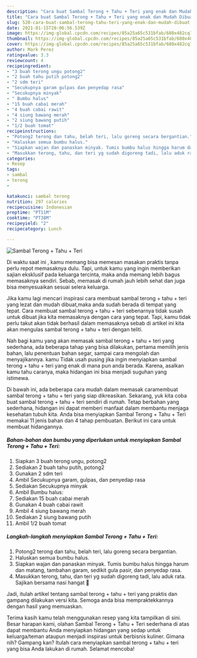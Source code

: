 ```yaml
---
description: "Cara buat Sambal Terong + Tahu + Teri yang enak dan Mudah Dibuat"
title: "Cara buat Sambal Terong + Tahu + Teri yang enak dan Mudah Dibuat"
slug: 520-cara-buat-sambal-terong-tahu-teri-yang-enak-dan-mudah-dibuat
date: 2021-01-15T20:06:56.539Z
image: https://img-global.cpcdn.com/recipes/85a25a65c531bfab/680x482cq70/sambal-terong-tahu-teri-foto-resep-utama.jpg
thumbnail: https://img-global.cpcdn.com/recipes/85a25a65c531bfab/680x482cq70/sambal-terong-tahu-teri-foto-resep-utama.jpg
cover: https://img-global.cpcdn.com/recipes/85a25a65c531bfab/680x482cq70/sambal-terong-tahu-teri-foto-resep-utama.jpg
author: Mark Perez
ratingvalue: 3.3
reviewcount: 4
recipeingredient:
- "3 buah terong ungu potong2"
- "2 buah tahu putih potong2"
- "2 sdm teri"
- "Secukupnya garam gulpas dan penyedap rasa"
- "Secukupnya minyak"
- " Bumbu halus"
- "15 buah cabai merah"
- "4 buah cabai rawit"
- "4 siung bawang merah"
- "2 siung bawang putih"
- "1/2 buah tomat"
recipeinstructions:
- "Potong2 terong dan tahu, belah teri, lalu goreng secara bergantian."
- "Haluskan semua bumbu halus."
- "Siapkan wajan dan panaskan minyak. Tumis bumbu halus hingga harum dan matang, tambahan garam, sedikit gula pasir, dan penyedap rasa."
- "Masukkan terong, tahu, dan teri yg sudah digoreng tadi, lalu aduk rata. Sajikan bersama nasi hangat 🥰"
categories:
- Resep
tags:
- sambal
- terong
- 

katakunci: sambal terong  
nutrition: 297 calories
recipecuisine: Indonesian
preptime: "PT11M"
cooktime: "PT38M"
recipeyield: "2"
recipecategory: Lunch

---
```



![Sambal Terong + Tahu + Teri](https://img-global.cpcdn.com/recipes/85a25a65c531bfab/680x482cq70/sambal-terong-tahu-teri-foto-resep-utama.jpg)

Di waktu  saat ini , kamu memang bisa memesan masakan praktis tanpa perlu repot memasaknya dulu. Tapi, untuk kamu yang ingin memberikan sajian eksklusif pada keluarga tercinta, maka anda memang lebih bagus memasaknya sendiri. Sebab, memasak di rumah jauh lebih sehat dan juga bisa menyesuaikan sesuai selera keluarga.

Jika kamu lagi mencari inspirasi cara membuat sambal terong + tahu + teri yang lezat dan mudah dibuat,maka anda sudah berada di tempat yang tepat. Cara membuat sambal terong + tahu + teri  sebenarnya tidak susah untuk dibuat jika kita memasaknya dengan cara yang tepat. Tapi, kamu tidak perlu takut akan tidak berhasil dalam memasaknya 
sebab di artikel ini kita akan mengulas sambal terong + tahu + teri dengan teliti.  



Nah bagi kamu yang akan memasak sambal terong + tahu + teri yang sederhana, ada beberapa tahap yang bisa dilakukan, pertama memilih jenis bahan, lalu penentuan bahan segar, sampai cara mengolah dan menyajikannya. kamu Tidak usah pusing jika ingin menyiapkan sambal terong + tahu + teri yang enak di mana pun anda berada. Karena, asalkan kamu  tahu caranya, maka hidangan ini bisa menjadi suguhan yang istimewa.

Di bawah ini, ada beberapa cara mudah dalam memasak caramembuat sambal terong + tahu + teri yang siap dikreasikan. Sekarang, yuk kita coba buat sambal terong + tahu + teri sendiri di rumah. Tetap berbahan yang sederhana, hidangan ini dapat memberi manfaat dalam membantu menjaga kesehatan tubuh kita. Anda bisa menyiapkan Sambal Terong + Tahu + Teri memakai 11 jenis bahan dan 4 tahap pembuatan. Berikut ini cara untuk membuat hidangannya.

<!--inarticleads1-->

##### Bahan-bahan dan bumbu yang diperlukan untuk menyiapkan Sambal Terong + Tahu + Teri:

1. Siapkan 3 buah terong ungu, potong2
1. Sediakan 2 buah tahu putih, potong2
1. Gunakan 2 sdm teri
1. Ambil Secukupnya garam, gulpas, dan penyedap rasa
1. Sediakan Secukupnya minyak
1. Ambil  Bumbu halus:
1. Sediakan 15 buah cabai merah
1. Gunakan 4 buah cabai rawit
1. Ambil 4 siung bawang merah
1. Sediakan 2 siung bawang putih
1. Ambil 1/2 buah tomat




<!--inarticleads2-->

##### Langkah-langkah menyiapkan Sambal Terong + Tahu + Teri:

1. Potong2 terong dan tahu, belah teri, lalu goreng secara bergantian.
1. Haluskan semua bumbu halus.
1. Siapkan wajan dan panaskan minyak. Tumis bumbu halus hingga harum dan matang, tambahan garam, sedikit gula pasir, dan penyedap rasa.
1. Masukkan terong, tahu, dan teri yg sudah digoreng tadi, lalu aduk rata. Sajikan bersama nasi hangat 🥰




Jadi, itulah artikel tentang  sambal terong + tahu + teri  yang praktis dan gampang dilakukan versi kita. Semoga anda bisa mempraktekkannya dengan hasil yang memuaskan. 

Terima kasih kamu telah menggunakan resep yang kita tampilkan di sini. Besar harapan kami, olahan  Sambal Terong + Tahu + Teri sederhana di atas dapat membantu Anda menyiapkan hidangan yang sedap untuk keluarga/teman ataupun menjadi inspirasi untuk berbisnis kuliner. Gimana nih? Gampang kan? Itulah cara menyiapkan sambal terong + tahu + teri yang bisa Anda lakukan di rumah. Selamat mencoba!


